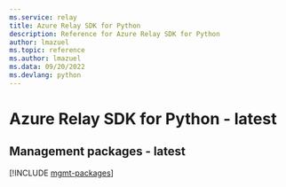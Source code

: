 ```yaml
---
ms.service: relay
title: Azure Relay SDK for Python
description: Reference for Azure Relay SDK for Python
author: lmazuel
ms.topic: reference
ms.author: lmazuel
ms.data: 09/20/2022
ms.devlang: python
---
```

# Azure Relay SDK for Python - latest

## Management packages - latest
[!INCLUDE [mgmt-packages](relay-mgmt-index.md)]